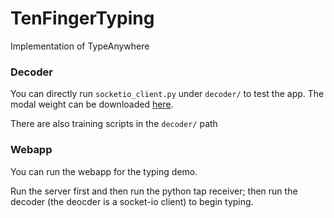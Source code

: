 # TenFingerTyping
Implementation of TypeAnywhere

### Decoder
You can directly run `socketio_client.py` under `decoder/` to test the app. The modal weight can be downloaded [here](https://drive.google.com/file/d/1HP7zbijsYhrpu5fJdEtURdhZcFvIhnGw/view?usp=sharing).

There are also training scripts in the `decoder/` path

### Webapp
You can run the webapp for the typing demo. 

Run the server first and then run the python tap receiver; then run the decoder (the deocder is a socket-io client) to  begin typing. 

